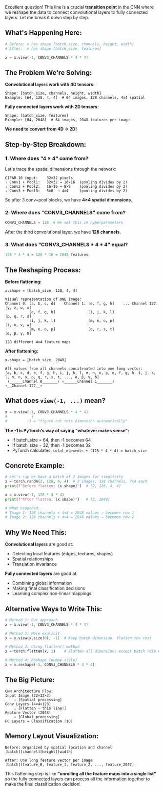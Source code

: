 Excellent question! This line is a crucial **transition point** in the CNN where we reshape the data to connect convolutional layers to fully connected layers. Let me break it down step by step.

## **What's Happening Here:**

```python
# Before: x has shape [batch_size, channels, height, width]
# After:  x has shape [batch_size, features]

x = x.view(-1, CONV3_CHANNELS * 4 * 4)
```

## **The Problem We're Solving:**

**Convolutional layers work with 4D tensors:**
```
Shape: [batch_size, channels, height, width]
Example: [64, 128, 4, 4]  # 64 images, 128 channels, 4x4 spatial
```

**Fully connected layers work with 2D tensors:**
```
Shape: [batch_size, features]  
Example: [64, 2048]  # 64 images, 2048 features per image
```

**We need to convert from 4D → 2D!**

## **Step-by-Step Breakdown:**

### **1. Where does "4 × 4" come from?**

Let's trace the spatial dimensions through the network:

```
CIFAR-10 input:    32×32 pixels
↓ Conv1 + Pool1:   32×32 → 16×16  (pooling divides by 2)
↓ Conv2 + Pool2:   16×16 → 8×8    (pooling divides by 2)  
↓ Conv3 + Pool3:   8×8  → 4×4     (pooling divides by 2)
```

So after 3 conv+pool blocks, we have **4×4 spatial dimensions**.

### **2. Where does "CONV3_CHANNELS" come from?**

```python
CONV3_CHANNELS = 128  # We set this in hyperparameters
```

After the third convolutional layer, we have **128 channels**.

### **3. What does "CONV3_CHANNELS * 4 * 4" equal?**

```python
128 * 4 * 4 = 128 * 16 = 2048 features
```

## **The Reshaping Process:**

**Before flattening:**
```
x.shape = [batch_size, 128, 4, 4]

Visual representation of ONE image:
Channel 0: [a, b, c, d]    Channel 1: [e, f, g, h]    ... Channel 127: [y, z, w, x]
           [e, f, g, h]               [i, j, k, l]                        [p, q, r, s]
           [i, j, k, l]               [m, n, o, p]                        [t, u, v, w]  
           [m, n, o, p]               [q, r, s, t]                        [α, β, γ, δ]

128 different 4×4 feature maps
```

**After flattening:**
```
x.shape = [batch_size, 2048]

All values from all channels concatenated into one long vector:
[a, b, c, d, e, f, g, h, i, j, k, l, m, n, o, p, e, f, g, h, i, j, k, l, m, n, o, p, q, r, s, t, ..., α, β, γ, δ]
 ↑______Channel 0_______↑ ↑______Channel 1_______↑                                                    ↑__Channel 127__↑
```

## **What does `view(-1, ...)` mean?**

```python
x = x.view(-1, CONV3_CHANNELS * 4 * 4)
#           ↑
#         -1 = "figure out this dimension automatically"
```

**The -1 is PyTorch's way of saying "whatever makes sense":**
- If batch_size = 64, then -1 becomes 64
- If batch_size = 32, then -1 becomes 32
- PyTorch calculates: `total_elements ÷ (128 * 4 * 4) = batch_size`

## **Concrete Example:**

```python
# Let's say we have a batch of 2 images for simplicity
x = torch.randn(2, 128, 4, 4)  # 2 images, 128 channels, 4x4 each
print(f"Before flatten: {x.shape}")  # [2, 128, 4, 4]

x = x.view(-1, 128 * 4 * 4)
print(f"After flatten: {x.shape}")   # [2, 2048]

# What happened:
# Image 1: 128 channels × 4×4 = 2048 values → becomes row 1
# Image 2: 128 channels × 4×4 = 2048 values → becomes row 2
```

## **Why We Need This:**

**Convolutional layers** are good at:
- Detecting local features (edges, textures, shapes)
- Spatial relationships
- Translation invariance

**Fully connected layers** are good at:
- Combining global information
- Making final classification decisions
- Learning complex non-linear mappings

## **Alternative Ways to Write This:**

```python
# Method 1: Our approach
x = x.view(-1, CONV3_CHANNELS * 4 * 4)

# Method 2: More explicit
x = x.view(x.size(0), -1)  # Keep batch dimension, flatten the rest

# Method 3: Using flatten() method
x = torch.flatten(x, 1)    # Flatten all dimensions except batch (dim 0)

# Method 4: Reshape (numpy-style)
x = x.reshape(-1, CONV3_CHANNELS * 4 * 4)
```

## **The Big Picture:**

```
CNN Architecture Flow:
Input Image (32×32×3) 
    ↓ [Spatial processing]
Conv Layers (4×4×128) 
    ↓ [Flatten - this line!]
Feature Vector (2048)
    ↓ [Global processing]  
FC Layers → Classification (10)
```

## **Memory Layout Visualization:**

```
Before: Organized by spatial location and channel
[batch][channel][height][width]

After: One long feature vector per image  
[batch][feature_0, feature_1, feature_2, ..., feature_2047]
```

This flattening step is like **"unrolling all the feature maps into a single list"** so the fully connected layers can process all the information together to make the final classification decision!

